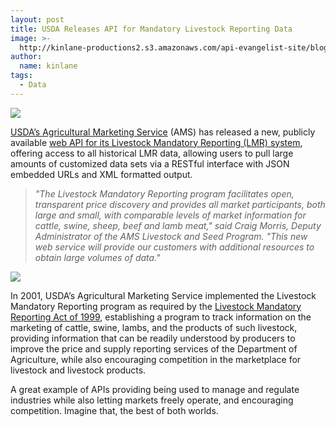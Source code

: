 ```yaml
---
layout: post
title: USDA Releases API for Mandatory Livestock Reporting Data
image: >-
  http://kinlane-productions2.s3.amazonaws.com/api-evangelist-site/blog/Cattle-Dashboard.png
author:
  name: kinlane
tags:
  - Data
---
```

[![](http://kinlane-productions2.s3.amazonaws.com/api-evangelist/usda/USDA-Agricultural-Marketing-Service.png)](http://www.ams.usda.gov/AMSv1.0/ "USDA’s Agricultural Marketing Service")

[USDA’s Agricultural Marketing Service](http://www.ams.usda.gov/AMSv1.0/ "USDA’s Agricultural Marketing Service") (AMS) has released a new, publicly available [web API for its Livestock Mandatory Reporting (LMR) system](http://marketnews.usda.gov/portal/lg/lmprswsreg "web API for its Livestock Mandatory Reporting (LMR) system"), offering access to all historical LMR data, allowing users to pull large amounts of customized data sets via a RESTful interface with JSON embedded URLs and XML formatted output.

> _"The Livestock Mandatory Reporting program facilitates open, transparent price discovery and provides all market participants, both large and small, with comparable levels of market information for cattle, swine, sheep, beef and lamb meat," said Craig Morris, Deputy Administrator of the AMS Livestock and Seed Program. "This new web service will provide our customers with additional resources to obtain large volumes of data."_

[![](http://kinlane-productions2.s3.amazonaws.com/api-evangelist/usda/Cattle-Dashboard.png)](http://www.ams.usda.gov/AMSv1.0/ "USDA’s Agricultural Marketing Service")

In 2001, USDA’s Agricultural Marketing Service implemented the Livestock Mandatory Reporting program as required by the [Livestock Mandatory Reporting Act of 1999](http://en.wikipedia.org/wiki/Livestock_Mandatory_Reporting_Act_of_1999), establishing a program to track information on the marketing of cattle, swine, lambs, and the products of such livestock, providing information that can be readily understood by producers to improve the price and supply reporting services of the Department of Agriculture, while also encouraging competition in the marketplace for livestock and livestock products.

A great example of APIs providing being used to manage and regulate industries while also letting markets freely operate, and encouraging competition. Imagine that, the best of both worlds.